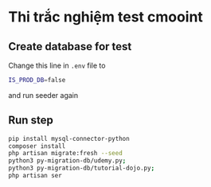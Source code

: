 # Thi trắc nghiệm test cmooint

## Create database for test
Change this line in `.env` file to
```sh
IS_PROD_DB=false
```
and run seeder again

## Run step
```sh
pip install mysql-connector-python
composer install
php artisan migrate:fresh --seed
python3 py-migration-db/udemy.py;
python3 py-migration-db/tutorial-dojo.py;
php artisan ser
```
